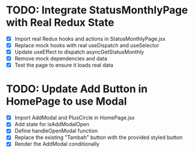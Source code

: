 # TODO: Integrate StatusMonthlyPage with Real Redux State

- [x] Import real Redux hooks and actions in StatusMonthlyPage.jsx
- [x] Replace mock hooks with real useDispatch and useSelector
- [x] Update useEffect to dispatch asyncGetStatusMonthly
- [x] Remove mock dependencies and data
- [x] Test the page to ensure it loads real data

# TODO: Update Add Button in HomePage to use Modal

- [x] Import AddModal and PlusCircle in HomePage.jsx
- [x] Add state for isAddModalOpen
- [x] Define handleOpenModal function
- [x] Replace the existing "Tambah" button with the provided styled button
- [x] Render the AddModal conditionally
